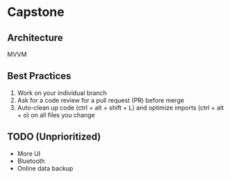 # Capstone
## Architecture
MVVM

## Best Practices
1. Work on your individual branch
2. Ask for a code review for a pull request (PR) before merge
3. Auto-clean up code (ctrl + alt + shift + L) and optimize imports (ctrl + alt + o) on all files you change

## TODO (Unprioritized)
* More UI
* Bluetooth
* Online data backup
